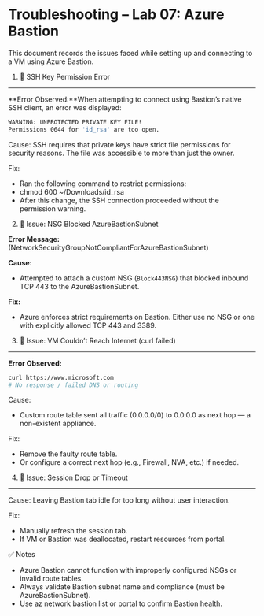 # Troubleshooting – Lab 07: Azure Bastion

This document records the issues faced while setting up and connecting to a VM using Azure Bastion.

1. 🔐 SSH Key Permission Error
--------------------------------

**Error Observed:**When attempting to connect using Bastion’s native SSH client, an error was displayed:
```bash
WARNING: UNPROTECTED PRIVATE KEY FILE!
Permissions 0644 for 'id_rsa' are too open.
```
Cause:
SSH requires that private keys have strict file permissions for security reasons. The file was accessible to more than just the owner.

Fix:
- Ran the following command to restrict permissions:
- chmod 600 ~/Downloads/id_rsa
- After this change, the SSH connection proceeded without the permission warning.

2. 🧱 Issue: NSG Blocked AzureBastionSubnet

**Error Message:**
(NetworkSecurityGroupNotCompliantForAzureBastionSubnet)

**Cause:**
- Attempted to attach a custom NSG (`Block443NSG`) that blocked inbound TCP 443 to the AzureBastionSubnet.

**Fix:**
- Azure enforces strict requirements on Bastion. Either use no NSG or one with explicitly allowed TCP 443 and 3389.

3. 🔀 Issue: VM Couldn’t Reach Internet (curl failed)
---------------------------------------------------------

**Error Observed:**
```bash
curl https://www.microsoft.com
# No response / failed DNS or routing
```
Cause:
- Custom route table sent all traffic (0.0.0.0/0) to 0.0.0.0 as next hop — a non-existent appliance.

Fix:

- Remove the faulty route table.
- Or configure a correct next hop (e.g., Firewall, NVA, etc.) if needed.

4. 🔌 Issue: Session Drop or Timeout
----------------------------------------

Cause:
Leaving Bastion tab idle for too long without user interaction.

Fix:
- Manually refresh the session tab.
- If VM or Bastion was deallocated, restart resources from portal.

✅ Notes

- Azure Bastion cannot function with improperly configured NSGs or invalid route tables.
- Always validate Bastion subnet name and compliance (must be AzureBastionSubnet).
- Use az network bastion list or portal to confirm Bastion health.
